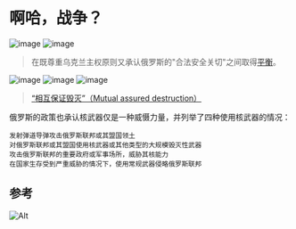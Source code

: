 # 啊哈，战争？

![image](https://user-images.githubusercontent.com/101454594/158013765-b2e39e29-0496-44af-94b3-7c7a9fc8598e.png)
![image](https://user-images.githubusercontent.com/101454594/158013852-61d6af6b-3a4f-4a89-9a12-71ccf780ba31.png)
> 在既尊重乌克兰主权原则又承认俄罗斯的"合法安全关切"之间取得[平衡](https://www.bbc.com/zhongwen/simp/world-60570540)。

![image](https://user-images.githubusercontent.com/101454594/158013783-ecace4ba-5373-43ec-b540-1371bb138849.png)
![image](https://user-images.githubusercontent.com/101454594/158013790-07b560d4-0b1e-4219-b981-80a3ed35e03d.png)
![image](https://user-images.githubusercontent.com/101454594/158013795-bcf76689-29a8-44ad-bc12-4e97f04b6774.png)
> [“相互保证毁灭”（Mutual assured destruction）](https://www.bbc.com/zhongwen/simp/world-60599049)

俄罗斯的政策也承认核武器仅是一种威慑力量，并列举了四种使用核武器的情况：

```
发射弹道导弹攻击俄罗斯联邦或其盟国领土
对俄罗斯联邦或其盟国使用核武器或其他类型的大规模毁灭性武器
攻击俄罗斯联邦的重要政府或军事场所，威胁其核能力
在国家生存受到严重威胁的情况下，使用常规武器侵略俄罗斯联邦
```

## 参考

![Alt](https://repobeats.axiom.co/api/embed/0ea14bf1510c67f04936bfbf9f41c43db3faec62.svg "Repobeats analytics image")
